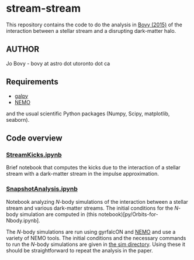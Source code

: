 # stream-stream

This repository contains the code to do the analysis in [Bovy
(2015)](http://arxiv.org/abs/1512.XXXXX) of the interaction between a
stellar stream and a disrupting dark-matter halo.

## AUTHOR

Jo Bovy - bovy at astro dot utoronto dot ca

## Requirements

* [galpy](https://github.com/jobovy/galpy)
* [NEMO](http://bima.astro.umd.edu/nemo/)

and the usual scientific Python packages (Numpy, Scipy, matplotlib,
seaborn).

## Code overview

### [StreamKicks.ipynb](py/StreamKicks.ipynb)

Brief notebook that computes the kicks due to the interaction of a
stellar stream with a dark-matter stream in the impulse approximation.

### [SnapshotAnalysis.ipynb](py/SnapshotAnalysis.ipynb)

Notebook analyzing *N*-body simulations of the interaction between a
stellar stream and various dark-matter streams. The initial conditions
for the *N*-body simulation are computed in (this
notebook)[py/Orbits-for-Nbody.ipynb].

The *N*-body simulations are run using gyrfalcON and
[NEMO](bima.astro.umd.edu/nemo/) and use a variety of NEMO tools. The
initial conditions and the necessary commands to run the *N*-body
simulations are given in [the sim directory](sim/). Using these it
should be straightforward to repeat the analysis in the paper.

